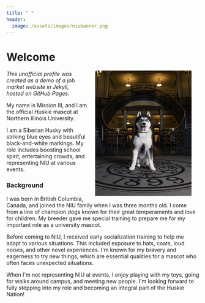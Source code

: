 ```yaml
---
title: " "
header:
  image: /assets/images/niubanner.png
---
```


# Welcome​

<img src="https://github.com/AdamBougher/jekyll-pwillis/blob/master/assets/images/fancyMission.jpg?raw=true" width="50%" hspace="20" align="right">

*This unofficial profile was created as a demo of a job market website in Jekyll, hosted on GitHub Pages.*

My name is Mission III, and I am the official Huskie mascot at Northern Illinois University.

I am a Siberian Husky with striking blue eyes and beautiful black-and-white markings. My role includes boosting school spirit, entertaining crowds, and representing NIU at various events.

### Background

I was born in British Columbia, Canada, and joined the NIU family when I was three months old. I come from a line of champion dogs known for their great temperaments and love for children. My breeder gave me special training to prepare me for my important role as a university mascot.

Before coming to NIU, I received early socialization training to help me adapt to various situations. This included exposure to hats, coats, loud noises, and other novel experiences. I'm known for my bravery and eagerness to try new things, which are essential qualities for a mascot who often faces unexpected situations.

When I'm not representing NIU at events, I enjoy playing with my toys, going for walks around campus, and meeting new people. I'm looking forward to fully stepping into my role and becoming an integral part of the Huskie Nation!
